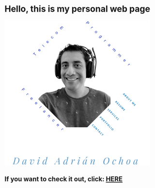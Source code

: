 # Hello, this is my personal web page

 ![index.html](https://github.com/Krezitech/Markdown/blob/main/Documentacion/me.jpeg?raw=true)

## If you want to check it out, click: [HERE](https://davidadrian8ag.netlify.app/)